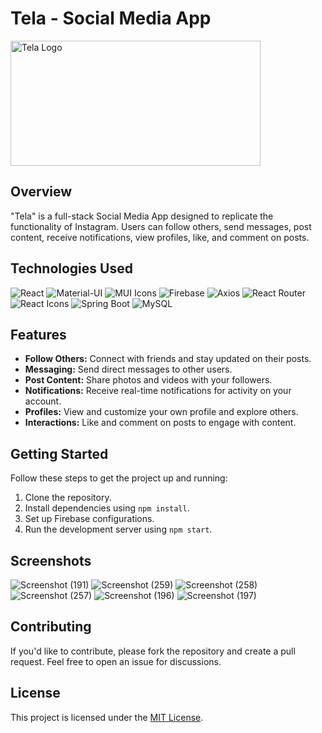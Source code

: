 # Tela - Social Media App

<img src="https://github.com/VIGNESHVARA2004/Tela-FrontEnd/assets/110531516/ea8d3b2a-8180-422a-a7db-245b5f9a76cf" alt="Tela Logo" width="400" height="200">

## Overview

"Tela" is a full-stack Social Media App designed to replicate the functionality of Instagram. Users can follow others, send messages, post content, receive notifications, view profiles, like, and comment on posts.

## Technologies Used

<p align="left">
  <!-- React -->
  <img src="https://img.shields.io/badge/React-18.2.0-61DAFB?style=flat&logo=react&logoColor=white" alt="React">
  
  <!-- Material-UI -->
  <img src="https://img.shields.io/badge/Material--UI-5.13.2-0081CB?style=flat&logo=material-ui&logoColor=white" alt="Material-UI">

  <!-- MUI Icons -->
  <img src="https://img.shields.io/badge/MUI%20Icons-5.11.16-764ABC?style=flat&logo=material-ui&logoColor=white" alt="MUI Icons">

  <!-- Firebase -->
  <img src="https://img.shields.io/badge/Firebase-9.22.1-FFCA28?style=flat&logo=firebase&logoColor=white" alt="Firebase">

  <!-- Axios -->
  <img src="https://img.shields.io/badge/Axios-1.3.4-61DAFB?style=flat&logo=axios&logoColor=white" alt="Axios">

  <!-- React Router -->
  <img src="https://img.shields.io/badge/React%20Router-6.8.1-CA4245?style=flat&logo=react-router&logoColor=white" alt="React Router">
  
  <!-- React Icons -->
  <img src="https://img.shields.io/badge/React%20Icons-4.8.0-61DAFB?style=flat&logo=react&logoColor=white" alt="React Icons">

  <!-- Spring Boot -->
  <img src="https://img.shields.io/badge/Spring%20Boot-Latest-6DB33F?style=flat&logo=spring&logoColor=white" alt="Spring Boot">

  <!-- MySQL -->
  <img src="https://img.shields.io/badge/MySQL-Latest-4479A1?style=flat&logo=mysql&logoColor=white" alt="MySQL">
  
</p>

## Features

- **Follow Others:** Connect with friends and stay updated on their posts.
- **Messaging:** Send direct messages to other users.
- **Post Content:** Share photos and videos with your followers.
- **Notifications:** Receive real-time notifications for activity on your account.
- **Profiles:** View and customize your own profile and explore others.
- **Interactions:** Like and comment on posts to engage with content.

## Getting Started

Follow these steps to get the project up and running:

1. Clone the repository.
2. Install dependencies using `npm install`.
3. Set up Firebase configurations.
4. Run the development server using `npm start`.

## Screenshots

![Screenshot (191)](https://github.com/VIGNESHVARA2004/Tela-FrontEnd/assets/110531516/de1c9193-1710-4ec2-b39a-a02b077ddeb8)
![Screenshot (259)](https://github.com/VIGNESHVARA2004/Tela-FrontEnd/assets/110531516/2b3f8533-8f41-4e1e-bb28-427a8e72ddaa)
![Screenshot (258)](https://github.com/VIGNESHVARA2004/Tela-FrontEnd/assets/110531516/4b27d7b1-edcc-4d52-bf38-8cc4ce02373c)
![Screenshot (257)](https://github.com/VIGNESHVARA2004/Tela-FrontEnd/assets/110531516/87a61328-c204-4391-ad6e-94c20f03a489)
![Screenshot (196)](https://github.com/VIGNESHVARA2004/Tela-FrontEnd/assets/110531516/8ee4a018-ac42-4977-853f-9518c99be3f3)
![Screenshot (197)](https://github.com/VIGNESHVARA2004/Tela-FrontEnd/assets/110531516/840e56e0-2b1e-4cdc-9327-73933922a084)

## Contributing

If you'd like to contribute, please fork the repository and create a pull request. Feel free to open an issue for discussions.

## License

This project is licensed under the [MIT License](LICENSE).
